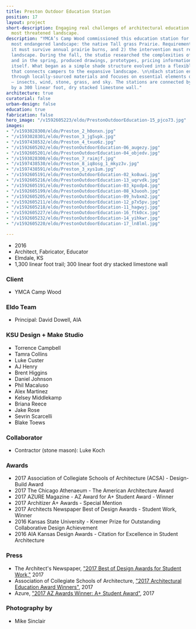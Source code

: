 ```yaml
---
title: Preston Outdoor Education Station
position: 17
layout: project
short-description: Engaging real challenges of architectural education in North America’s
  most threatened landscape.
description: "YMCA’s Camp Wood commissioned this education station for North America’s
  most endangered landscape: the native Tall grass Prairie. Requirements were: 1)
  it must survive annual prairie burns, and 2) the intervention must recede into the
  landscape. During the fall, the studio researched the complexities of the site,
  and in the spring, produced drawings, prototypes, pricing information, and the project
  itself. What began as a simple shade structure evolved into a flexible platform
  that connects campers to the expansive landscape. \n\nEach station engages the environment
  through locally-sourced materials and focuses on essential elements of the prairie
  — insects, wind, stone, grass, and sky. The stations are connected by a path anchored
  by a 300 linear foot, dry stacked limestone wall."
architecture: true
curatorial: false
urban-design: false
education: true
fabrication: false
hero_image: "/v1592605223/eldo/PrestonOutdoorEducation-15_pjco73.jpg"
images:
- "/v1593028300/eldo/Preston_2_h0onxn.jpg"
- "/v1593028301/eldo/Preston_3_jg5vpk.jpg"
- "/v1597438532/eldo/Preston_4_txuo6z.jpg"
- "/v1592605202/eldo/PrestonOutdoorEducation-06_augezy.jpg"
- "/v1592605201/eldo/PrestonOutdoorEducation-04_objedv.jpg"
- "/v1593028300/eldo/Preston_7_raimjf.jpg"
- "/v1597438530/eldo/Preston_8_iq8osg_1_mkyz3v.jpg"
- "/v1597438591/eldo/Preston_3_xys1um.jpg"
- "/v1592605191/eldo/PrestonOutdoorEducation-02_ko8uwi.jpg"
- "/v1592605216/eldo/PrestonOutdoorEducation-13_uqrvdk.jpg"
- "/v1592605191/eldo/PrestonOutdoorEducation-03_kpxdp4.jpg"
- "/v1592605199/eldo/PrestonOutdoorEducation-08_k3uooh.jpg"
- "/v1592605205/eldo/PrestonOutdoorEducation-09_hvbxm2.jpg"
- "/v1592605211/eldo/PrestonOutdoorEducation-12_p7x5pv.jpg"
- "/v1592605218/eldo/PrestonOutdoorEducation-11_hagwyj.jpg"
- "/v1592605227/eldo/PrestonOutdoorEducation-16_ftk0cx.jpg"
- "/v1592605232/eldo/PrestonOutdoorEducation-14_yihkwr.jpg"
- "/v1592605220/eldo/PrestonOutdoorEducation-17_ln8lml.jpg"

---
```

* 2016
* Architect, Fabricator, Educator
* Elmdale, KS
* 1,300 linear foot trail; 300 linear foot dry stacked limestone wall

### Client

* YMCA Camp Wood

### Eldo Team

* Principal: David Dowell, AIA

### KSU Design + Make Studio

* Torrence Campbell
* Tamra Collins
* Luke Custer
* AJ Henry
* Brent Higgins
* Daniel Johnson
* Phil Macaluso
* Alex Martinez
* Kelsey Middlekamp
* Briana Reece
* Jake Rose
* Sevrin Scarcelli
* Blake Toews

### Collaborator

* Contractor (stone mason): Luke Koch

### Awards

* 2017 Association of Collegiate Schools of Architecture (ACSA) - Design-Build Award
* 2017 The Chicago Athenaeum - The American Architecture Award
* 2017 AZURE Magazine - AZ Award for A+ Student Award - Winner
* 2017 Architizer A+ Awards - Special Mention
* 2017 Architects Newspaper Best of Design Awards - Student Work, Winner
* 2016 Kansas State University - Kremer Prize for Outstanding Collaborative Design Achievement
* 2016 AIA Kansas Design Awards - Citation for Excellence in Student Architecture

### Press

* The Architect's Newspaper, ["2017 Best of Design Awards for Student Work,"](https://www.archpaper.com/2017/12/2017-design-awards-student-work/) 2017
* Association of Collegiate  Schools of Architecture, ["2017 Architectural Education Award Winners"](http://www.acsa-arch.org/programs-events/awards/archives/2017-architectural-education-award-winners "2017 Architectural Education Award Winners"), 2017
* Azure, ["2017 AZ Awards Winner: A+ Student Award"](https://www.azuremagazine.com/article/2017-az-awards-winner-a-student-award/ "2017 AZ Awards Winner: A+ Student Award"), 2017

### Photography by

* Mike Sinclair
